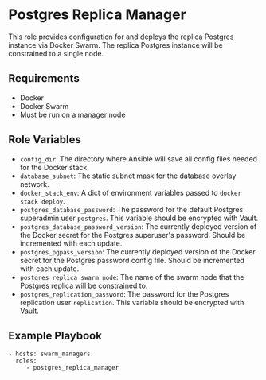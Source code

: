 Postgres Replica Manager
=========

This role provides configuration for and deploys the replica Postgres instance via Docker Swarm. The replica Postgres instance will be constrained to a single node.

Requirements
------------

* Docker
* Docker Swarm
* Must be run on a manager node

Role Variables
--------------

* `config_dir`: The directory where Ansible will save all config files needed for the Docker stack.
* `database_subnet`: The static subnet mask for the database overlay network.
* `docker_stack_env`: A dict of environment variables passed to `docker stack deploy`.
* `postgres_database_password`: The password for the default Postgres superadmin user `postgres`. This variable should be encrypted with Vault.
* `postgres_database_password_version`: The currently deployed version of the Docker secret for the Postgres superuser's password. Should be incremented with each update.
* `postgres_pgpass_version`: The currently deployed version of the Docker secret for the Postgres password config file. Should be incremented with each update.
* `postgres_replica_swarm_node`: The name of the swarm node that the Postgres replica will be constrained to.
* `postgres_replication_password`: The password for the Postgres replication user `replication`. This variable should be encrypted with Vault.

Example Playbook
----------------

    - hosts: swarm_managers
      roles:
         - postgres_replica_manager
